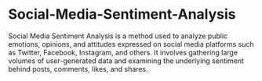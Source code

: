 # Social-Media-Sentiment-Analysis
Social Media Sentiment Analysis is a method used to analyze public emotions, opinions, and attitudes expressed on social media platforms such as Twitter, Facebook, Instagram, and others. It involves gathering large volumes of user-generated data and examining the underlying sentiment behind posts, comments, likes, and shares.
